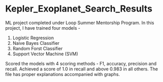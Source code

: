 # Kepler_Exoplanet_Search_Results
ML project completed under Loop Summer Mentorship Program.
In this project, I have trained four models -
1. Logistic Regression
2. Naive Bayes Classifier
3. Random Forst Classifier
4. Support Vector Machine (SVM)

Scored the models with 4 scoring methods - F1, accuracy, precision and recall.
Achieved a score of 1.0 in recall and above 0.983 in all others.
The file has proper explanations accompanied with graphs.
